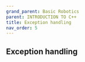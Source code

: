 ```yaml
---
grand_parent: Basic Robotics
parent: INTRODUCTION TO C++
title: Exception handling
nav_order: 5
---
```


 Exception handling
--------------------------------------------------------------------------------

